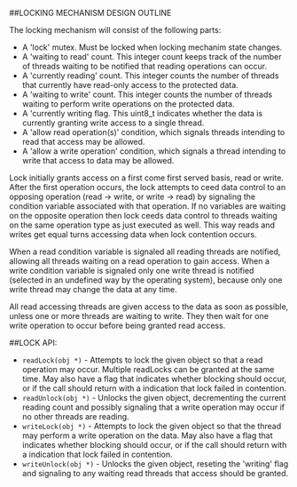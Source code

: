 ##LOCKING MECHANISM DESIGN OUTLINE

The locking mechanism will consist of the following parts:

  - A 'lock' mutex. Must be locked when locking mechanim state changes.
  - A 'waiting to read' count. This integer count keeps track of the number of
    threads waiting to be notified that reading operations can occur.
  - A 'currently reading' count. This integer counts the number of threads that
    currently have read-only access to the protected data.
  - A 'waiting to write' count. This integer counts the number of threads
    waiting to perform write operations on the protected data.
  - A 'currently writing flag. This uint8_t indicates whether the data is
    currently granting write access to a single thread.
  - A 'allow read operation(s)' condition, which signals threads intending to
    read that access may be allowed.
  - A 'allow a write operation' condition, which signals a thread intending to
    write that access to data may be allowed.

Lock initially grants access on a first come first served basis, read or write.
After the first operation occurs, the lock attempts to ceed data control to an
opposing operation (read -> write, or write -> read) by signaling the condition
variable associated with that operation. If no variables are waiting on the
opposite operation then lock ceeds data control to threads waiting on the same
operation type as just executed as well. This way reads and writes get equal 
turns accessing data when lock contention occurs.

When a read condition variable is signaled all reading threads are notified,
allowing all threads waiting on a read operation to gain access. When a write
condition variable is signaled only one write thread is notified (selected in an
undefined way by the operating system), because only one write thread may change
the data at any time.

All read accessing threads are given access to the data as soon as possible,
unless one or more threads are waiting to write. They then wait for one write
operation to occur before being granted read access.

##LOCK API:

* `readLock(obj *)` - Attempts to lock the given object so that a read operation
  may occur. Multiple readLocks can be granted at the same time. May also have
  a flag that indicates whether blocking should occur, or if the call should
  return with a indication that lock failed in contention.
* `readUnlock(obj *)` - Unlocks the given object, decrementing the current reading
  count and possibly signaling that a write operation may occur if no other
  threads are reading.
* `writeLock(obj *)` - Attempts to lock the given object so that the thread may
  perform a write operation on the data. May also have a flag that indicates
  whether blocking should occur, or if the call should return with a indication
  that lock failed in contention.
* `writeUnlock(obj *)` - Unlocks the given object, reseting the 'writing' flag and
  signaling to any waiting read threads that access should be granted.

